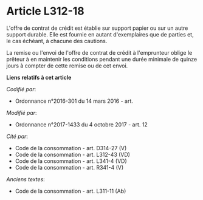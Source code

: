 # Article L312-18

L'offre de contrat de crédit est établie sur support papier ou sur un autre support durable. Elle est fournie en autant
d'exemplaires que de parties et, le cas échéant, à chacune des cautions.

La remise ou l'envoi de l'offre de contrat de crédit à l'emprunteur oblige le prêteur à en maintenir les conditions pendant
une durée minimale de quinze jours à compter de cette remise ou de cet envoi.

**Liens relatifs à cet article**

_Codifié par_:

  - Ordonnance n°2016-301 du 14 mars 2016 - art.

_Modifié par_:

  - Ordonnance n°2017-1433 du 4 octobre 2017 - art. 12

_Cité par_:

  - Code de la consommation - art. D314-27 (V)
  - Code de la consommation - art. L312-43 (VD)
  - Code de la consommation - art. L341-4 (VD)
  - Code de la consommation - art. R341-4 (V)

_Anciens textes_:

  - Code de la consommation - art. L311-11 (Ab)
